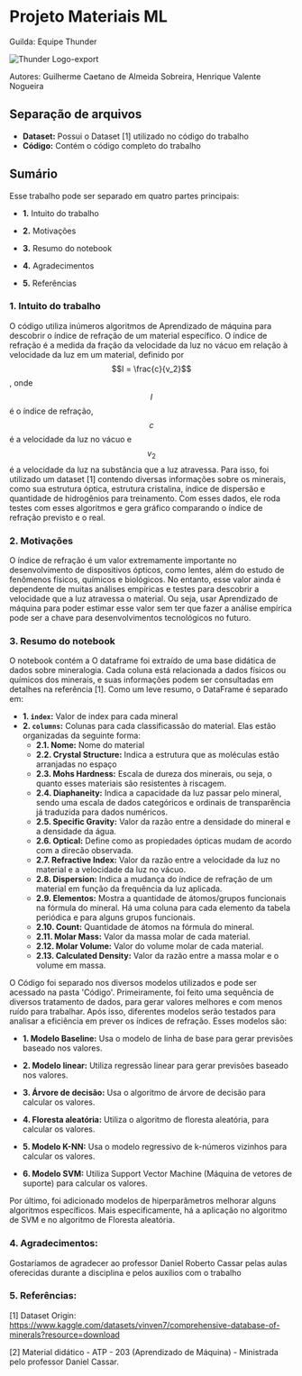 # Projeto Materiais ML
Guilda: Equipe Thunder

![Thunder Logo-export](https://github.com/user-attachments/assets/b5e844e8-ee63-446e-aa99-458ce69dcd8b)

Autores: Guilherme Caetano de Almeida Sobreira, Henrique Valente Nogueira

## Separação de arquivos
 * __Dataset:__ Possui o Dataset [1] utilizado no código do trabalho
 * __Código:__ Contém o código completo do trabalho

## Sumário
Esse trabalho pode ser separado em quatro partes principais:

  * __1.__ Intuito do trabalho
    
  * __2.__ Motivações
    
  * __3.__ Resumo do notebook
    
  * __4.__ Agradecimentos
    
  * __5.__ Referências

### 1. Intuito do trabalho
   O código utiliza inúmeros algoritmos de Aprendizado de máquina para descobrir o índice de refração de um material específico. O índice de refração
   é a medida da fração da velocidade da luz no vácuo em relação à velocidade da luz em um material, definido por  $$I = \frac{c}{v_2}$$ , onde $$I$$ é o índice de refração,
   $$c$$ é a velocidade da luz no vácuo e $$v_2$$ é a velocidade da luz na substância que a luz atravessa. Para isso, foi utilizado um dataset [1] contendo diversas informações 
   sobre os minerais, como sua estrutura óptica, estrutura cristalina, índice de dispersão e quantidade de hidrogênios para treinamento. Com esses dados,
   ele roda testes com esses algoritmos e gera gráfico comparando o índice de refração previsto e o real.

### 2. Motivações
  O índice de refração é um valor extremamente importante no desenvolvimento de dispositivos ópticos, como lentes, além do estudo de fenômenos físicos, químicos
  e biológicos. No entanto, esse valor ainda é dependente de muitas análises empíricas e testes para descobrir a velocidade que a luz atravessa o material. Ou seja, usar 
  Aprendizado de máquina para poder estimar esse valor sem ter que fazer a análise empírica pode ser a chave para desenvolvimentos tecnológicos no futuro.

### 3. Resumo do notebook
O notebook contém a 
O dataframe foi extraído de uma base didática de dados sobre mineralogia. Cada coluna está relacionada a dados físicos ou químicos dos minerais, e suas informações podem ser consultadas em detalhes na referência [1]. Como um leve resumo, o DataFrame é separado em:

 * __1. `index`:__ Valor de index para cada mineral
 * __2. `columns`:__ Colunas para cada classificassão do material. Elas estão organizadas da seguinte forma:
   * __2.1. Nome:__ Nome do material
   * __2.2. Crystal Structure:__ Indica a estrutura que as moléculas estâo arranjadas no espaço
   * __2.3. Mohs Hardness:__ Escala de dureza dos minerais, ou seja, o quanto esses materiais são resistentes à riscagem.
   * __2.4. Diaphaneity:__ Indica a capacidade da luz passar pelo mineral, sendo uma escala de dados categóricos e ordinais de transparência já traduzida para dados numéricos. 
   * __2.5. Specific Gravity:__ Valor da razão entre a densidade do mineral e a densidade da água.
   * __2.6. Optical:__ Define como as propiedades ópticas mudam de acordo com a direcão observada.
   * __2.7. Refractive Index:__ Valor da razão entre a velocidade da luz no material e a velocidade da luz no vácuo.
   * __2.8. Dispersion:__ Indica a mudança do índice de refração de um material em função da frequência da luz aplicada.
   * __2.9. Elementos:__ Mostra a quantidade de átomos/grupos funcionais na fórmula do mineral. Há uma coluna para cada elemento da tabela periódica e para alguns grupos funcionais.
   * __2.10. Count:__ Quantidade de átomos na fórmula do mineral.
   * __2.11. Molar Mass:__ Valor da massa molar de cada material.
   * __2.12. Molar Volume:__ Valor do volume molar de cada material.
   * __2.13. Calculated Density:__ Valor da razão entre a massa molar e o volume em massa.

O Código foi separado nos diversos modelos utilizados e pode ser acessado na pasta 'Código'.
Primeiramente, foi feito uma sequência de diversos tratamento de dados, para gerar valores melhores e com menos ruído para trabalhar.
Após isso, diferentes modelos serão testados para analisar a eficiência em prever os índices de refração. Esses modelos são:
  
  * __1. Modelo Baseline:__ Usa o modelo de linha de base para gerar previsões baseado nos valores.
    
  * __2. Modelo linear:__ Utiliza regressão linear para gerar previsões baseado nos valores.

  * __3. Árvore de decisão:__ Usa o algoritmo de árvore de decisão para calcular os valores.
  
  * __4. Floresta aleatória:__ Utiliza o algoritmo de floresta aleatória, para calcular os valores.
    
  * __5. Modelo K-NN:__ Usa o modelo regressivo de k-números vizinhos para calcular os valores.
    
  * __6. Modelo SVM:__ Utiliza Support Vector Machine (Máquina de vetores de suporte) para calcular os valores.

Por último, foi adicionado modelos de hiperparâmetros melhorar alguns algoritmos específicos. Mais especificamente, há a aplicação no algoritmo de SVM e no algoritmo de Floresta aleatória.
  
### 4. Agradecimentos:

Gostaríamos de agradecer ao professor Daniel Roberto Cassar pelas aulas oferecidas durante a disciplina e pelos auxílios com o trabalho

### 5. Referências:

[1] Dataset Origin: https://www.kaggle.com/datasets/vinven7/comprehensive-database-of-minerals?resource=download

[2] Material didático - ATP - 203 (Aprendizado de Máquina) - Ministrada pelo professor Daniel Cassar.
